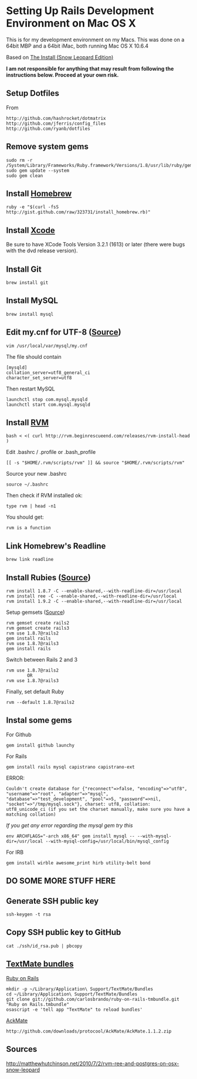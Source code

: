 # Setting Up Rails Development Environment on Mac OS X

This is for my development environment on my Macs. This was done on a 64bit MBP and a 64bit iMac, both running Mac OS X 10.6.4

Based on [The Install (Snow Leopard Edition)](http://blog.therubymug.com/blog/2010/05/20/the-install-osx.html)

**I am not responsible for anything that may result from following the instructions below. Proceed at your own risk.**

## Setup Dotfiles

From

	http://github.com/hashrocket/dotmatrix
	http://github.com/jferris/config_files
	http://github.com/ryanb/dotfiles
	

## Remove system gems

	sudo rm -r /System/Library/Frameworks/Ruby.framework/Versions/1.8/usr/lib/ruby/gems/1.8
	sudo gem update --system
	sudo gem clean

## Install [Homebrew](http://github.com/mxcl/homebrew)

	ruby -e "$(curl -fsS http://gist.github.com/raw/323731/install_homebrew.rb)"

## Install [Xcode](http://developer.apple.com/technology/xcode.html)

Be sure to have XCode Tools Version 3.2.1 (1613) or later (there were bugs with the dvd release version).

## Install Git

	brew install git

## Install MySQL

	brew install mysql

## Edit my.cnf for UTF-8 ([Source](http://darwinweb.net/articles/configuring-mysql-for-utf8-under-homebrew))

	vim /usr/local/var/mysql/my.cnf
	
The file should contain

	[mysqld]
	collation_server=utf8_general_ci
	character_set_server=utf8
	
Then restart MySQL

	launchctl stop com.mysql.mysqld
	launchctl start com.mysql.mysqld

## Install [RVM](http://rvm.beginrescueend.com/rvm/install/)

	bash < <( curl http://rvm.beginrescueend.com/releases/rvm-install-head )

Edit .bashrc / .profile or .bash_profile

	[[ -s "$HOME/.rvm/scripts/rvm" ]] && source "$HOME/.rvm/scripts/rvm"
	
Source your new .bashrc

	source ~/.bashrc

Then check if RVM installed ok:

	type rvm | head -n1

You should get:

	rvm is a function

## Link Homebrew's Readline

	brew link readline

## Install Rubies ([Source](http://blog.plataformatec.com.br/tag/rvm/))

	rvm install 1.8.7 -C --enable-shared,--with-readline-dir=/usr/local
	rvm install ree -C --enable-shared,--with-readline-dir=/usr/local
	rvm install 1.9.2 -C --enable-shared,--with-readline-dir=/usr/local
	
Setup gemsets ([Source](http://www.cantinaconsulting.com/2010/08/25/rocking-out-with-ruby-rails-and-rvm/))

	rvm gemset create rails2
	rvm gemset create rails3
	rvm use 1.8.7@rails2
	gem install rails
	rvm use 1.8.7@rails3
	gem install rails

Switch between Rails 2 and 3

	rvm use 1.8.7@rails2
			OR
	rvm use 1.8.7@rails3

Finally, set default Ruby

	rvm --default 1.8.7@rails2

## Instal some gems

For Github

	gem install github launchy
	
For Rails

	gem install rails mysql capistrano capistrano-ext

ERROR: 

	Couldn't create database for {"reconnect"=>false, "encoding"=>"utf8", "username"=>"root", "adapter"=>"mysql", "database"=>"test_development", "pool"=>5, "password"=>nil, "socket"=>"/tmp/mysql.sock"}, charset: utf8, collation: utf8_unicode_ci (if you set the charset manually, make sure you have a matching collation)

_If you get any error regarding the mysql gem try this_

	env ARCHFLAGS="-arch x86_64" gem install mysql -- --with-mysql-dir=/usr/local --with-mysql-config=/usr/local/bin/mysql_config

For IRB

	gem install wirble awesome_print hirb utility-belt bond

## DO SOME MORE STUFF HERE

## Generate SSH public key

	ssh-keygen -t rsa

## Copy SSH public key to GitHub

	cat ./ssh/id_rsa.pub | pbcopy

## [TextMate bundles](http://adventuresincoding.com/2010/05/10-textmate-bundlesplugins-to-boost-your-ruby-on-rails-development-productivity/)

[Ruby on Rails](http://github.com/carlosbrando/ruby-on-rails-tmbundle)

	mkdir -p ~/Library/Application\ Support/TextMate/Bundles
	cd ~/Library/Application\ Support/TextMate/Bundles
	git clone git://github.com/carlosbrando/ruby-on-rails-tmbundle.git "Ruby on Rails.tmbundle"
	osascript -e 'tell app "TextMate" to reload bundles'

[AckMate](http://github.com/protocool/AckMate)

	http://github.com/downloads/protocool/AckMate/AckMate.1.1.2.zip

## Sources

http://matthewhutchinson.net/2010/7/2/rvm-ree-and-postgres-on-osx-snow-leopard
